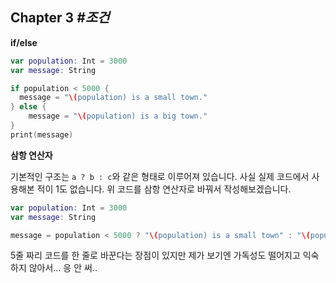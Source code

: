 ## Chapter 3 *#조건*

**if/else**

```swift
var population: Int = 3000
var message: String

if population < 5000 {
  message = "\(population) is a small town."
} else {
    message = "\(population) is a big town."
}
print(message)
```

**삼항 연산자**

기본적인 구조는  `a ? b : c`와 같은 형태로 이루어져 있습니다. 사실 실제 코드에서 사용해본 적이 1도 없습니다. 위 코드를 삼항 연산자로 바꿔서 작성해보겠습니다.

```swift
var population: Int = 3000
var message: String

message = population < 5000 ? "\(population) is a small town" : "\(population) is a big town."
```

5줄 짜리 코드를 한 줄로 바꾼다는 장점이 있지만 제가 보기엔 가독성도 떨어지고 익숙하지 않아서… 응 안 써..

